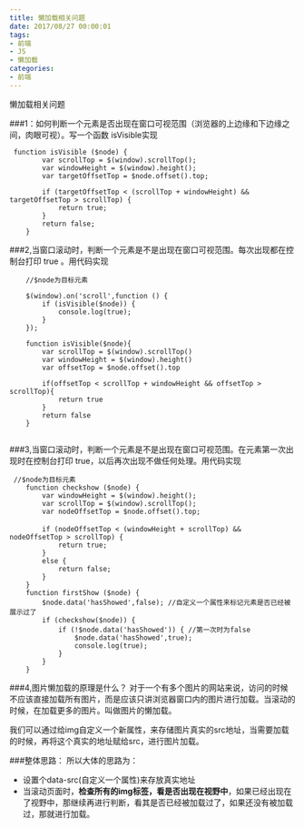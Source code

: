 ```yaml
---
title: 懒加载相关问题
date: 2017/08/27 00:00:01
tags: 
- 前端
- JS
- 懒加载
categories: 
- 前端
---
```

懒加载相关问题
<!--more-->

###1：如何判断一个元素是否出现在窗口可视范围（浏览器的上边缘和下边缘之间，肉眼可视）。写一个函数 isVisible实现

```
 function isVisible ($node) {
        var scrollTop = $(window).scrollTop();
        var windowHeight = $(window).height();
        var targetOffsetTop = $node.offset().top;
        
        if (targetOffsetTop < (scrollTop + windowHeight) && targetOffsetTop > scrollTop) {
            return true;
        }
        return false;
    }
```
###2,当窗口滚动时，判断一个元素是不是出现在窗口可视范围。每次出现都在控制台打印 true 。用代码实现

```
    //$node为目标元素

    $(window).on('scroll',function () {
        if (isVisible($node)) {
            console.log(true);
        }
    });

    function isVisible($node){
        var scrollTop = $(window).scrollTop()
        var windowHeight = $(window).height()
        var offsetTop = $node.offset().top

        if(offsetTop < scrollTop + windowHeight && offsetTop > scrollTop){
            return true
        }
        return false
    }


```
###3,当窗口滚动时，判断一个元素是不是出现在窗口可视范围。在元素第一次出现时在控制台打印 true，以后再次出现不做任何处理。用代码实现
```
 //$node为目标元素
    function checkshow ($node) {
        var windowHeight = $(window).height();
        var scrollTop = $(window).scrollTop();
        var nodeOffsetTop = $node.offset().top;

        if (nodeOffsetTop < (windowHeight + scrollTop) &&　nodeOffsetTop > scrollTop) {
            return true;
        }
        else {
            return false;
        }
    }
    function firstShow ($node) {
        $node.data('hasShowed',false); //自定义一个属性来标记元素是否已经被展示过了
        if (checkshow($node)) {
            if (!$node.data('hasShowed')) { //第一次时为false
                $node.data('hasShowed',true);
                console.log(true);
            }
        }
    }
```

###4,图片懒加载的原理是什么？
对于一个有多个图片的网站来说，访问的时候不应该直接加载所有图片，而是应该只讲浏览器窗口内的图片进行加载。当滚动的时候，在加载更多的图片。叫做图片的懒加载。

我们可以通过给img自定义一个新属性，来存储图片真实的src地址，当需要加载的时候，再将这个真实的地址赋给src，进行图片加载。

###整体思路：
所以大体的思路为：
- 设置个data-src(自定义一个属性)来存放真实地址
- 当滚动页面时，**检查所有的img标签，看是否出现在视野中**，如果已经出现在了视野中，那继续再进行判断，看其是否已经被加载过了，如果还没有被加载过，那就进行加载。
